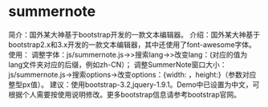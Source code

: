 summernote
==========
简介：国外某大神基于bootstrap开发的一款文本编辑器。
介绍：国外某大神基于bootstrap2.x和3.x开发的一款文本编辑器，其中还使用了font-awesome字体。
使用：
      调整字体：js/summernote.js->>搜索lang->>改变lang：(对应的值为lang文件夹对应的后缀，例如zh-CN）；
      调整SummerNote窗口大小：js/summernote.js->搜索options->改变options：{width: ，height:}（参数对应整型px值）。
建议：使用bootstrap-3.2,jquery-1.9.1。Demo中已设置为中文，可根据个人需要按使用说明修改。更多bootstrap信息请参考bootstrap官网。


